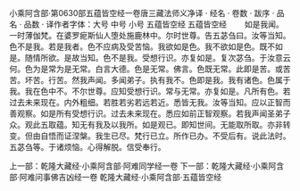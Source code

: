 小乘阿含部·第0630部五蕴皆空经一卷唐三藏法师义净译
· 经名 · 卷数 · 跋序
· 品名 · 品数 · 译作者字体：大号 中号 小号
五蕴皆空经
五蕴皆空经
　　如是我闻。一时薄伽梵。在婆罗痆斯仙人堕处施鹿林中。尔时世尊。告五苾刍曰。汝等当知。色不是我。若是我者。色不应病及受苦恼。我欲如是色。我不欲如是色。既不如是。随情所欲。是故当知。色不是我。受想行识。亦复如是。复次苾刍。于汝意云何。色为是常为是无常。白言大德。色是无常。佛言。色既无常。此即是苦。或苦苦。坏苦。行苦。然我声闻。多闻弟子。执有我不。色即是我。我有诸色。色属于我。我在色中不。不尔世尊。应知受想行识。常与无常。亦复如是。凡所有色。若过去未来现在。内外粗细。若胜若劣若远若近。悉皆无我。汝等当知。应以正智而善观察。如是所有受想行识。过去未来现在。悉应如前正智观察。若我声闻圣弟子众。观此五取蕴。知无有我及以我所。如是观已。即知世间。无能取所取。亦非转变。但由自悟而证涅槃。我生已尽。梵行已立。所作已办。不受后有。说此法时。五苾刍等。于诸烦恼。心得解脱。信受奉行。

上一部：乾隆大藏经·小乘阿含部·阿难同学经一卷
下一部：乾隆大藏经·小乘阿含部·阿难问事佛吉凶经一卷
乾隆大藏经·小乘阿含部·五蕴皆空经